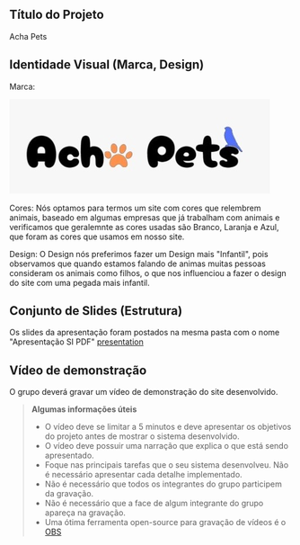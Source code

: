 ## Título do Projeto

Acha Pets

## Identidade Visual (Marca, Design)
Marca:

![Marca do site ](./Logo.jpg)

Cores:
Nós optamos para termos um site com cores que relembrem animais, baseado em algumas empresas que já trabalham com animais e verificamos que geralemnte as cores usadas são Branco, Laranja e Azul, que foram as cores que usamos em nosso site.

Design:
O Design nós preferimos fazer um Design mais "Infantil", pois observamos que quando estamos falando de animas muitas pessoas consideram os animais como filhos, o que nos influenciou a fazer o design do site com uma pegada mais infantil.



## Conjunto de Slides (Estrutura)

Os slides da apresentação foram postados na mesma pasta com o nome "Apresentação SI PDF" [presentation](../presentation)
 

## Vídeo de demonstração

O grupo deverá gravar um vídeo de demonstração do site desenvolvido.

> **Algumas informações úteis**
> - O vídeo deve se limitar a 5 minutos e deve apresentar os objetivos do projeto antes de mostrar o sistema desenvolvido.
> - O vídeo deve possuir uma narração que explica o que está sendo apresentado.
> - Foque nas principais tarefas que o seu sistema desenvolveu. Não é necessário apresentar cada detalhe implementado.
> - Não é necessário que todos os integrantes do grupo participem da gravação.
> - Não é necessário que a face de algum integrante do grupo apareça na gravação.
> - Uma ótima ferramenta open-source para gravação de vídeos é o [OBS](https://obsproject.com/pt-br/download)

